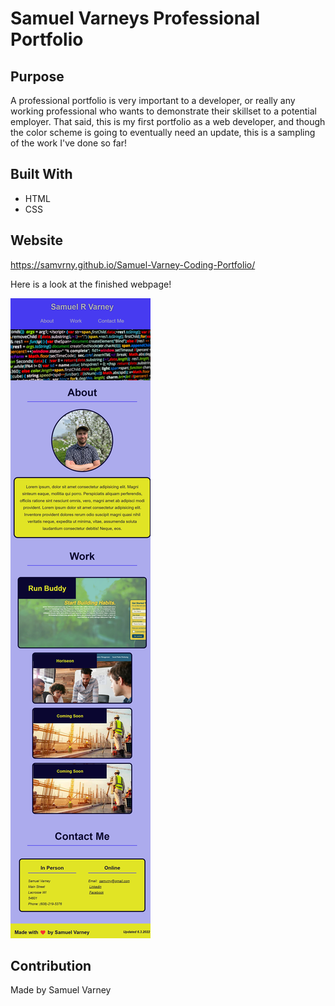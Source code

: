 # Samuel Varneys Professional Portfolio

## Purpose
A professional portfolio is very important to a developer, or really any working professional who wants to demonstrate their skillset to a potential employer. That said, this is my first portfolio as a web developer, and though the color scheme is going to eventually need an update, this is a sampling of the work I've done so far!

## Built With
* HTML
* CSS

## Website
https://samvrny.github.io/Samuel-Varney-Coding-Portfolio/

Here is a look at the finished webpage!

![Samuel Varneys Portfolio](assets/images/portfolio-webpage.png)

## Contribution
Made by Samuel Varney

